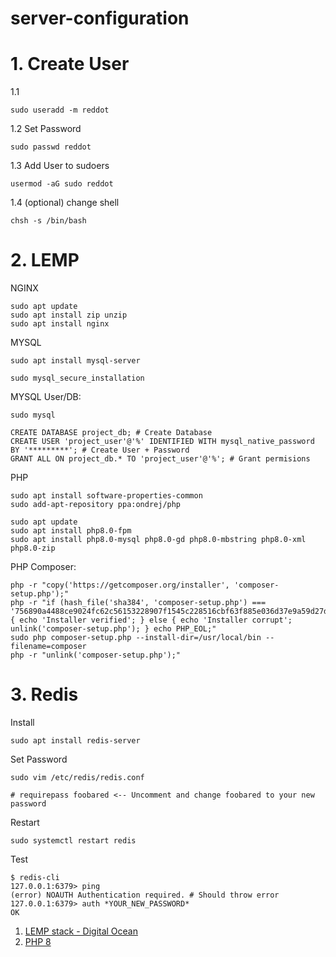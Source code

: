 # server-configuration

# 1. Create User
1.1
```
sudo useradd -m reddot
```
1.2 Set Password
```
sudo passwd reddot
```
1.3 Add User to sudoers
```
usermod -aG sudo reddot
```
1.4 (optional) change shell
```
chsh -s /bin/bash
```

# 2. LEMP 
NGINX
```
sudo apt update
sudo apt install zip unzip 
sudo apt install nginx
```
MYSQL
```
sudo apt install mysql-server
```
```
sudo mysql_secure_installation
```
MYSQL User/DB:
```
sudo mysql
```
```mysql
CREATE DATABASE project_db; # Create Database
CREATE USER 'project_user'@'%' IDENTIFIED WITH mysql_native_password BY '*********'; # Create User + Password
GRANT ALL ON project_db.* TO 'project_user'@'%'; # Grant permisions
```
PHP
```
sudo apt install software-properties-common
sudo add-apt-repository ppa:ondrej/php

sudo apt update
sudo apt install php8.0-fpm
sudo apt install php8.0-mysql php8.0-gd php8.0-mbstring php8.0-xml php8.0-zip
```
PHP Composer:
```
php -r "copy('https://getcomposer.org/installer', 'composer-setup.php');"
php -r "if (hash_file('sha384', 'composer-setup.php') === '756890a4488ce9024fc62c56153228907f1545c228516cbf63f885e036d37e9a59d27d63f46af1d4d07ee0f76181c7d3') { echo 'Installer verified'; } else { echo 'Installer corrupt'; unlink('composer-setup.php'); } echo PHP_EOL;"
sudo php composer-setup.php --install-dir=/usr/local/bin --filename=composer
php -r "unlink('composer-setup.php');"
```

# 3. Redis
Install
```
sudo apt install redis-server
```
Set Password
```
sudo vim /etc/redis/redis.conf
```
```
# requirepass foobared <-- Uncomment and change foobared to your new password
```
Restart
```
sudo systemctl restart redis
```
Test
```
$ redis-cli
127.0.0.1:6379> ping
(error) NOAUTH Authentication required. # Should throw error
127.0.0.1:6379> auth *YOUR_NEW_PASSWORD*
OK
```
1. [LEMP stack - Digital Ocean](https://www.digitalocean.com/community/tutorials/how-to-install-linux-nginx-mysql-php-lemp-stack-on-ubuntu-20-04)
2. [PHP 8](https://linuxize.com/post/how-to-install-php-8-on-ubuntu-20-04)
